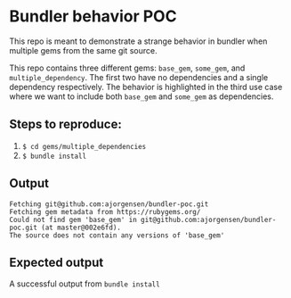 # Bundler behavior POC

This repo is meant to demonstrate a strange behavior in bundler when multiple gems from the same git source. 

This repo contains three different gems: `base_gem`, `some_gem`, and `multiple_dependency`. The first two have no dependencies and a single dependency respectively. The behavior is highlighted in the third use case where we want to include both `base_gem` and `some_gem` as dependencies. 

## Steps to reproduce:
1. `$ cd gems/multiple_dependencies`
1. `$ bundle install`

## Output
```
Fetching git@github.com:ajorgensen/bundler-poc.git
Fetching gem metadata from https://rubygems.org/
Could not find gem 'base_gem' in git@github.com:ajorgensen/bundler-poc.git (at master@002e6fd).
The source does not contain any versions of 'base_gem'
```

## Expected output
A successful output from `bundle install`